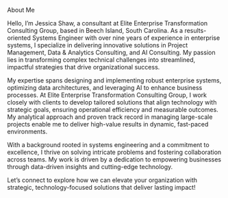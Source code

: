 About Me

Hello, I’m Jessica Shaw, a consultant at Elite Enterprise Transformation Consulting Group, based in Beech Island, South Carolina. As a results-oriented Systems Engineer with over nine years of experience in enterprise systems, I specialize in delivering innovative solutions in Project Management, Data & Analytics Consulting, and AI Consulting. My passion lies in transforming complex technical challenges into streamlined, impactful strategies that drive organizational success.

My expertise spans designing and implementing robust enterprise systems, optimizing data architectures, and leveraging AI to enhance business processes. At Elite Enterprise Transformation Consulting Group, I work closely with clients to develop tailored solutions that align technology with strategic goals, ensuring operational efficiency and measurable outcomes. My analytical approach and proven track record in managing large-scale projects enable me to deliver high-value results in dynamic, fast-paced environments.

With a background rooted in systems engineering and a commitment to excellence, I thrive on solving intricate problems and fostering collaboration across teams. My work is driven by a dedication to empowering businesses through data-driven insights and cutting-edge technology.

Let’s connect to explore how we can elevate your organization with strategic, technology-focused solutions that deliver lasting impact!